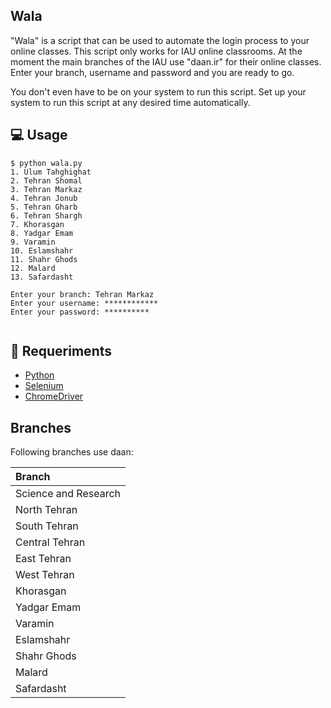 Wala
----


"Wala" is a script that can be used to automate the login process to your online classes. This script only works for IAU online classrooms. At the moment the main branches of the IAU use "daan.ir" for their online classes. Enter your branch, username and password and you are ready to go.

You don't even have to be on your system to run this script. Set up your system to run this script at any desired time automatically.


## 💻 Usage


```	
$ python wala.py 
1. Ulum Tahghighat
2. Tehran Shomal
3. Tehran Markaz
4. Tehran Jonub
5. Tehran Gharb
6. Tehran Shargh
7. Khorasgan
8. Yadgar Emam
9. Varamin
10. Eslamshahr
11. Shahr Ghods
12. Malard
13. Safardasht

Enter your branch: Tehran Markaz
Enter your username: ************
Enter your password: **********


```



## 🔧 Requeriments
- [Python](https://www.python.org/)
- [Selenium](https://github.com/SeleniumHQ/selenium/)
- [ChromeDriver](https://chromedriver.chromium.org/)

## Branches

Following branches use daan:

| Branch     |    
| :------------- |
|  Science and Research |
|  North Tehran | 
|  South Tehran | 
|  Central Tehran | 
|  East Tehran | 
|  West Tehran | 
|  Khorasgan | 
|  Yadgar Emam | 
|  Varamin | 
|  Eslamshahr | 
|  Shahr Ghods | 
|  Malard | 
|  Safardasht | 


